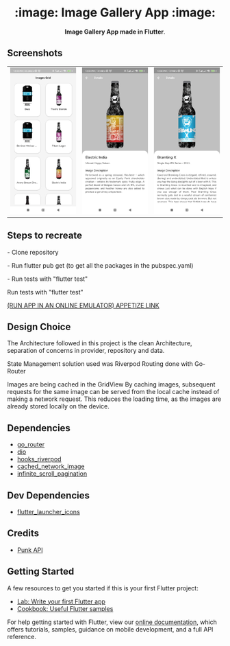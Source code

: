 <h1 align="center">:image: Image Gallery App :image:</h1>


<p align="center"><b>Image Gallery App made in Flutter</b>.</p>


## Screenshots
<table>
    <tr>
        <td><img src="https://github.com/Davywiz/flutter_photo_app/blob/master/screenshots/images_project1.jpg?raw=true"></td>
        <td><img src="https://github.com/Davywiz/flutter_photo_app/blob/master/screenshots/images_project2.jpg?raw=true"></td>
        <td><img src="https://github.com/Davywiz/flutter_photo_app/blob/master/screenshots/images_project3.jpg?raw=true"></td>
    </tr>
</table>


## Steps to recreate
<p>
- Clone repository</p>
<p >-  Run flutter pub get (to get all the packages in the pubspec.yaml)</p>
<p >- Run tests with "flutter test"
</p>
<p>
Run tests with "flutter test"
</p>

[(RUN APP IN AN ONLINE EMULATOR) APPETIZE LINK](https://appetize.io/app/foir5rduvilavrbedylnibruim?device=pixel7&osVersion=13.0&scale=75)


## Design Choice
<p>
The Architecture followed in this project is the clean Architecture, separation of concerns in provider, repository and data.

State Management solution used was Riverpod
Routing done with Go-Router

Images are being cached in the GridView By caching images, subsequent requests for the same image can be served from the local cache instead of making a network request. This reduces the loading time, as the images are already stored locally on the device.
</p>


## Dependencies

- [go_router](https://pub.dev/packages/go_router)
- [dio](https://pub.dev/packages/dio)
- [hooks_riverpod](https://pub.dev/packages/hooks_riverpod)
- [cached_network_image](https://pub.dev/packages/cached_network_image)
- [infinite_scroll_pagination](https://pub.dev/packages/infinite_scroll_pagination)


## Dev Dependencies

- [flutter_launcher_icons](https://pub.dev/packages/flutter_launcher_icons)


## Credits

- [Punk API](https://punkapi.com/documentation/v2)


## Getting Started

A few resources to get you started if this is your first Flutter project:

- [Lab: Write your first Flutter app](https://flutter.dev/docs/get-started/codelab)
- [Cookbook: Useful Flutter samples](https://flutter.dev/docs/cookbook)

For help getting started with Flutter, view our
[online documentation](https://flutter.dev/docs), which offers tutorials,
samples, guidance on mobile development, and a full API reference.
